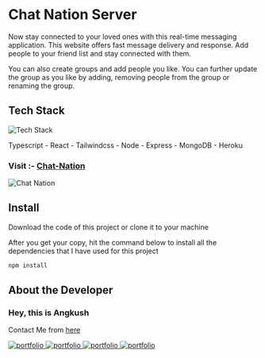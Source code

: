 # Chat Nation Server

Now stay connected to your loved ones with this real-time messaging application. This website offers fast message delivery and response. Add people to your friend list and stay connected with them.

You can also create groups and add people you like. You can further update the group as you like by adding, removing people from the group or renaming the group.

## Tech Stack

![Tech Stack](https://skillicons.dev/icons?i=ts,react,tailwind,nodejs,express,mongodb,heroku&theme=dark)

Typescript - React - Tailwindcss - Node - Express - MongoDB - Heroku

### Visit :- [Chat-Nation](https://chat-nation.netlify.app/)

![Chat Nation](https://res.cloudinary.com/dvhucdquc/image/upload/v1660402110/ProjectsHomeImages/chat-nation_uzodci.png)

## Install

Download the code of this project or clone it to your machine

After you get your copy, hit the command below to install all the dependencies that I have used for this project

```bash
npm install
```

## About the Developer

### Hey, this is Angkush

Contact Me from [here](https://angkush.vercel.app/contact)

<a href="https://angkush.vercel.app/" rel="noopener noreferrer" target="_blank">
  <img src="https://img.shields.io/badge/my_portfolio-teal?style=for-the-badge&logo=ko-fi&logoColor=white" alt="portfolio" />
</a>

<a href="https://linkedin.com/in/angkush-sahu-0409311bb" rel="noopener noreferrer" target="_blank">
  <img src="https://img.shields.io/badge/linkedin-0A66C2?style=for-the-badge&logo=linkedin&logoColor=white" alt="portfolio" />
</a>

<a href="https://angkush.vercel.app/contact" rel="noopener noreferrer" target="_blank">
  <img src="https://img.shields.io/badge/Mail-red?style=for-the-badge&logo=gmail&logoColor=white" alt="portfolio" />
</a>

<a href="https://github.com/angkushsahu" rel="noopener noreferrer" target="_blank">
  <img src="https://img.shields.io/badge/Github-gray?style=for-the-badge&logo=github&logoColor=white" alt="portfolio" />
</a>
